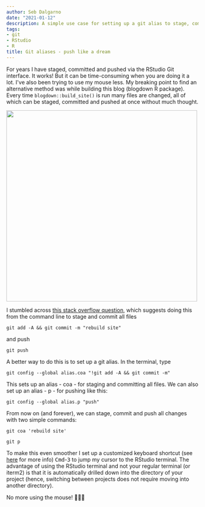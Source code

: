```yaml
---
author: Seb Dalgarno
date: "2021-01-12"
description: A simple use case for setting up a git alias to stage, commit and push all files from RStudio terminal.
tags:
- git
- RStudio
- R
title: Git aliases - push like a dream
---
```


For years I have staged, committed and pushed via the RStudio Git interface. It works! But it can be time-consuming when you are doing it a lot. I've also been trying to use my mouse less. My breaking point to find an alternative method was while building this blog (blogdown R package). Every time `blogdown::build_site()` is run many files are changed, all of which can be staged, committed and pushed at once without much thought. 

<img src="https://media.giphy.com/media/V2nkKhmFoblp408Ar9/giphy.gif" width="500" height="500"/>

I stumbled across [this stack overflow question](https://stackoverflow.com/questions/2419249/how-can-i-stage-and-commit-all-files-including-newly-added-files-using-a-singl), which suggests doing this from the command line to stage and commit all files

```
git add -A && git commit -m "rebuild site"
```
and push
```
git push
```

A better way to do this is to set up a git alias. In the terminal, type
```
git config --global alias.coa "!git add -A && git commit -m"
```
This sets up an alias - coa - for staging and committing all files. We can also set up an alias - p - for pushing like this:

```
git config --global alias.p "push"
```

From now on (and forever), we can stage, commit and push all changes with two simple commands:
```
git coa 'rebuild site'
```
```
git p
```

To make this even smoother I set up a customized keyboard shortcut (see [here](https://support.rstudio.com/hc/en-us/articles/206382178-Customizing-Keyboard-Shortcuts) for more info) <kbd>Cmd</kbd>-<kbd>3</kbd> to jump my cursor to the RStudio terminal. The advantage of using the RStudio terminal and not your regular terminal (or iterm2) is that it is automatically drilled down into the directory of your project (hence, switching between projects does not require moving into another directory).
 
No more using the mouse! 🎉🎉🎉 
